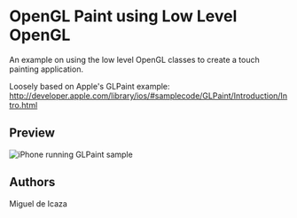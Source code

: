 OpenGL Paint using Low Level OpenGL
===================================

An example on using the low level OpenGL classes
to create a touch painting application.

Loosely based on Apple's GLPaint example:
http://developer.apple.com/library/ios/#samplecode/GLPaint/Introduction/Intro.html

Preview
-------

![iPhone running GLPaint sample](http://farm7.static.flickr.com/6143/5999004778_b2801d14e2.jpg)

Authors
-------

Miguel de Icaza
